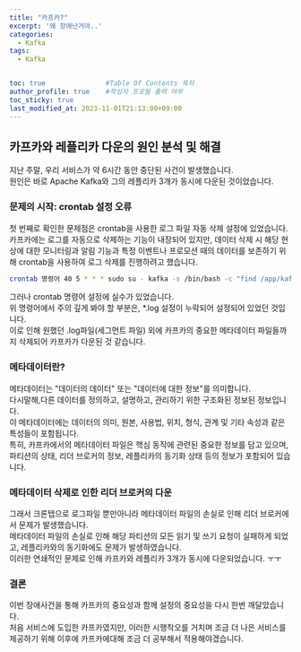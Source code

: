 ```yaml
---
title: "카프카?"
excerpt: '왜 장애난거야..'
categories:
  - Kafka
tags:
  - Kafka


toc: true               #Table Of Contents 목차 
author_profile: true    #작성자 프로필 출력 여부
toc_sticky: true
last_modified_at: 2023-11-01T21:13:00+09:00
---
```


## 카프카와 레플리카 다운의 원인 분석 및 해결

지난 주말, 우리 서비스가 약 6시간 동안 중단된 사건이 발생했습니다.<br>
원인은 바로 Apache Kafka와 그의 레플리카 3개가 동시에 다운된 것이었습니다.<br>

### 문제의 시작: crontab 설정 오류
첫 번째로 확인한 문제점은 crontab을 사용한 로그 파일 자동 삭제 설정에 있었습니다.<br>
카프카에는 로그를 자동으로 삭제하는 기능이 내장되어 있지만, 데이터 삭제 시 해당 현상에 대한 모니터링과 알림 기능과 특정 이벤트나 프로모션 때의 데이터를 보존하기 위해 crontab을 사용하여 로그 삭제를 진행하려고 했습니다.<br>

```bash
crontab 명령어 40 5 * * * sudo su - kafka -s /bin/bash -c "find /app/kafka/logs/kafka -mtime +190 -delete" 
```

그러나 crontab 명령어 설정에 실수가 있었습니다.<br> 
위 명령어에서 주의 깊게 봐야 할 부분은, *.log 설정이 누락되어 설정되어 있었던 것입니다.<br>
이로 인해 원했던 .log파일(세그먼트 파일) 외에 카프카의 중요한 메타데이터 파일들까지 삭제되어 카프카가 다운된 것 같습니다.<br>

### 메타데이터란?
메타데이터는 "데이터의 데이터" 또는 "데이터에 대한 정보"를 의미합니다.<br>
다시말해,다른 데이터를 정의하고, 설명하고, 관리하기 위한 구조화된 정보된 정보입니다.<br>
이 메타데이터에는 데이터의 의미, 원본, 사용법, 위치, 형식, 관계 및 기타 속성과 같은 특성들이 포함됩니다.<br>
특히, 카프카에서의 메타데이터 파일은 핵심 동작에 관련된 중요한 정보를 담고 있으며, 파티션의 상태, 리더 브로커의 정보, 레플리카의 동기화 상태 등의 정보가 포함되어 있습니다.

### 메타데이터 삭제로 인한 리더 브로커의 다운
그래서 크론탭으로 로그파일 뿐만아니라 메타데이터 파일의 손실로 인해 리더 브로커에서 문제가 발생했습니다.<br>
메타데이터 파일의 손실로 인해 해당 파티션의 모든 읽기 및 쓰기 요청이 실패하게 되었고, 레플리카와의 동기화에도 문제가 발생하였습니다.<br>
이러한 연쇄적인 문제로 인해 카프카와 레플리카 3개가 동시에 다운되었습니다. ㅜㅜ<br> 

### 결론
이번 장애사건을 통해 카프카의 중요성과 함께 설정의 중요성을 다시 한번 깨달았습니다.<br> 
처음 서비스에 도입한 카프카였지만, 이러한 시행착오를 거치며 조금 더 나은 서비스를 제공하기 위해 이후에 카프카에대해 조금 더 공부해서 적용해야겠습니다.<br> 






